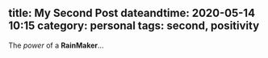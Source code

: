 title: My Second Post
dateandtime: 2020-05-14 10:15
category: personal
tags: second, positivity
---
The *power* of a **RainMaker**...
